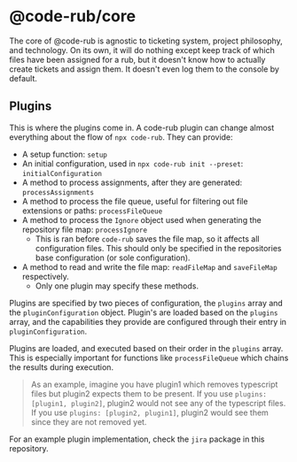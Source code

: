 # @code-rub/core

The core of @code-rub is agnostic to ticketing system, project philosophy, and technology. On its own, it will do nothing except keep track of which files have been assigned for a rub, but it doesn't know how to actually create tickets and assign them. It doesn't even log them to the console by default.

## Plugins

This is where the plugins come in. A code-rub plugin can change almost everything about the flow of `npx code-rub`. They can provide:

- A setup function: `setup`
- An initial configuration, used in `npx code-rub init --preset`: `initialConfiguration`
- A method to process assignments, after they are generated: `processAssignments`
- A method to process the file queue, useful for filtering out file extensions or paths: `processFileQueue`
- A method to process the `Ignore` object used when generating the repository file map: `processIgnore`
  - This is ran before `code-rub` saves the file map, so it affects all configuration files. This should only be specified in the repositories base configuration (or sole configuration).
- A method to read and write the file map: `readFileMap` and `saveFileMap` respectively.
  - Only one plugin may specify these methods.

Plugins are specified by two pieces of configuration, the `plugins` array and the `pluginConfiguration` object. Plugin's are loaded based on the `plugins` array, and the capabilities they provide are configured through their entry in `pluginConfiguration`.

Plugins are loaded, and executed based on their order in the `plugins` array. This is especially important for functions like `processFileQueue` which chains the results during execution.

> As an example, imagine you have plugin1 which removes typescript files but plugin2 expects them to be present. If you use `plugins: [plugin1, plugin2]`, plugin2 would not see any of the typescript files. If you use `plugins: [plugin2, plugin1]`, plugin2 would see them since they are not removed yet.

For an example plugin implementation, check the `jira` package in this repository.
